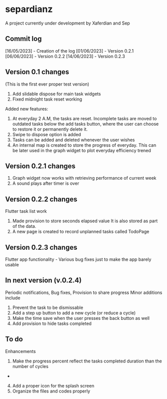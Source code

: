 # separdianz

A project currently under development by Xaferdian and Sep 

## Commit log

[16/05/2023] - Creation of the log
[01/06/2023] - Version 0.2.1
[06/06/2023] - Version 0.2.2
[14/06/2023] - Version 0.2.3


## Version 0.1 changes
(This is the first ever proper test version)
1) Add slidable dispose for main task widgets
2) Fixed midnight task reset working

Added new features: 
1) At everyday 2 A.M, the tasks are reset. Incomplete tasks are moved to outdated tasks below the add tasks button, where the user can choose to restore it or permanently delete it. 
2) Swipe to dispose option is added
3) Tasks can be added and deleted whenever the user wishes
4) An internal map is created to store the progress of everyday. This can be later used in the graph widget to plot everyday efficiency trened


## Version 0.2.1 changes

1) Graph widget now works with retrieving performance of current week 
2) A sound plays after timer is over

## Version 0.2.2 changes

Flutter task list work
1) Made provision to store seconds elapsed value It is also stored as part of the data.
2) A new page is created to record unplanned tasks called TodoPage

## Version 0.2.3 changes

Flutter app functionality - Various bug fixes just to make the app barely usable

## In next version (v.0.2.4)

Periodic notifications, Bug fixes, Provision to share progress
Minor additions include
1) Prevent the task to be dismissable
2) Add a step up button to add a new cycle (or reduce a cycle)
3) Make the time save when the user presses the back button as well
4) Add provision to hide tasks completed

## To do

Enhancements
1) Make the progress percent reflect the tasks completed duration than the number of cycles
-
4) Add a proper icon for the splash screen
5) Organize the files and codes properly


